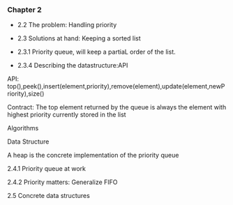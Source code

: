 ### Chapter 2

- 2.2 The problem: Handling priority

- 2.3 Solutions at hand: Keeping a sorted list

- 2.3.1 Priority queue, will keep a partiaL order of the list.

- 2.3.4 Describing the datastructure:API 

API: top(),peek(),insert(element,priority),remove(element),update(element,newPriority),size()

Contract: The top element returned by the queue is always the element with highest priority currently stored
in the list

Algorithms

Data Structure

A heap is the concrete implementation of the priority queue

2.4.1 Priority queue at work

2.4.2 Priority matters: Generalize FIFO

2.5 Concrete data structures




